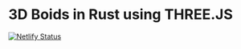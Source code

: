 # 3D Boids in Rust using THREE.JS

[![Netlify Status](https://api.netlify.com/api/v1/badges/d4372823-cab9-4a75-bc53-14d019f96b5b/deploy-status)](https://app.netlify.com/sites/boids-3d/deploys)
